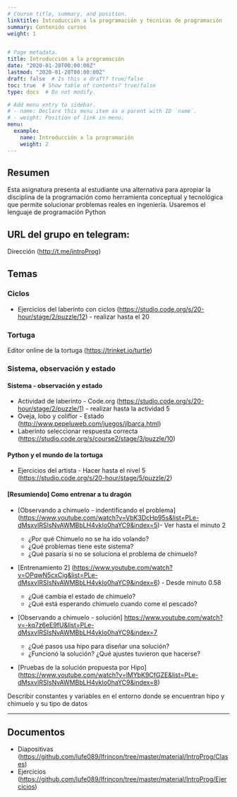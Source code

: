 ```yaml
---
# Course title, summary, and position.
linktitle: Introducción a la programación y técnicas de programación
summary: Contenido cursos
weight: 1


# Page metadata.
title: Introducción a la programación
date: "2020-01-28T00:00:00Z"
lastmod: "2020-01-28T00:00:00Z"
draft: false  # Is this a draft? true/false
toc: true  # Show table of contents? true/false
type: docs  # Do not modify.

# Add menu entry to sidebar.
# - name: Declare this menu item as a parent with ID `name`.
# - weight: Position of link in menu.
menu:
  example:
    name: Introducción a la programación
    weight: 2
---
```


## Resumen
Esta asignatura presenta al estudiante una alternativa para apropiar la disciplina de la programación como herramienta conceptual y tecnológica que permite solucionar problemas reales en ingeniería. Usaremos el lenguaje de programación Python

## URL del grupo en telegram: 
Dirección (http://t.me/introProg)

## Temas
### Ciclos
* Ejercicios del laberinto con ciclos (https://studio.code.org/s/20-hour/stage/2/puzzle/12) - realizar hasta el 20

### Tortuga
Editor online de la tortuga (https://trinket.io/turtle)

### Sistema, observación y estado

#### Sistema - observación y estado 
* Actividad de laberinto - Code.org (https://studio.code.org/s/20-hour/stage/2/puzzle/1) - realizar hasta la actividad 5
* Oveja, lobo y coliflor - Estado (http://www.pepeluweb.com/juegos/jlbarca.html)
* Laberinto seleccionar respuesta correcta (https://studio.code.org/s/course2/stage/3/puzzle/10)

#### Python y el mundo de la tortuga
* Ejercicios del artista - Hacer hasta el nivel 5 (https://studio.code.org/s/20-hour/stage/5/puzzle/2)

#### [Resumiendo] Como entrenar a tu dragón
* [Observando a chimuelo - indentificando el problema] (https://www.youtube.com/watch?v=VbK3DcHp95s&list=PLe-dMsxvIRSIsNvAWMBbLH4vkIo0haYC9&index=5)- Ver hasta el minuto 2

	- ¿Por qué Chimuelo no se ha ido volando?
	- ¿Qué problemas tiene este sistema?
	- ¿Qué pasaría si no se soluciona el problema de chimuelo?


* [Entrenamiento 2] (https://www.youtube.com/watch?v=OPqwN5cxCig&list=PLe-dMsxvIRSIsNvAWMBbLH4vkIo0haYC9&index=6) - Desde minuto 0.58
	- ¿Qué cambia el estado de chimuelo?
	- ¿Qué está esperando chimuelo cuando come el pescado?

* [Observando a chimuelo - solución] https://www.youtube.com/watch?v=-kq7z6eE9fU&list=PLe-dMsxvIRSIsNvAWMBbLH4vkIo0haYC9&index=7
	- ¿Qué pasos usa hipo para diseñar una solución?
	- ¿Funcionó la solución? ¿Qué ajustes tuvieron que hacerse?

* [Pruebas de la solución propuesta por Hipo] (https://www.youtube.com/watch?v=lMYbK9CfGZE&list=PLe-dMsxvIRSIsNvAWMBbLH4vkIo0haYC9&index=8)

Describir constantes y variables en el entorno donde se encuentran hipo y chimuelo y su tipo de datos


---

## Documentos

* Diapositivas (https://github.com/lufe089/lfrincon/tree/master/material/IntroProg/Clases)
* Ejercicios (https://github.com/lufe089/lfrincon/tree/master/material/IntroProg/Ejercicios)


